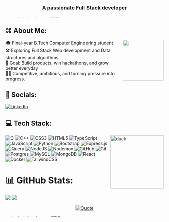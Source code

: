  <h3 align="center">A passionate Full Stack developer</h3>
<a href="https://www.animatedimages.org/cat-lines-562.htm">
 <img src="https://www.animatedimages.org/data/media/562/animated-line-image-0311.gif" border="0" alt="animated-line-image-0311" width="100%" 
       height="5"/>
</a>



<br>

<h2>⌘ About Me:</h2>
 <img src = "https://media3.giphy.com/media/v1.Y2lkPTc5MGI3NjExeWdudHU5M3JxZG1xZzk1dHNtYjhmZTZmOWlxZDMxOWdocnR6M2V2MCZlcD12MV9pbnRlcm5hbF9naWZfYnlfaWQmY3Q9Zw/78XCFBGOlS6keY1Bil/giphy.gif" align = "right" width = "130">

 
 🎓 Final-year B.Tech Computer Engineering student <br> 
 🛠️ Exploring Full Stack Web development and Data structures and algorithms<br>
 🎯 Goal: Build products, win hackathons, and grow better everyday<br> 
 💪🏼 Competitive, ambitious, and turning pressure into progress.





## 🔗 Socials:
[![LinkedIn](https://img.shields.io/badge/LinkedIn-%230077B5.svg?logo=linkedin&logoColor=white)]([(https://www.linkedin.com/in/anugrah-shibu-5a415a256/)]) 

## 💻 Tech Stack:
<img src="https://github.com/user-attachments/assets/9b3208b2-4ad4-4535-89a2-3a286a3691be"
     alt="duck" 
     width="170" 
     align="right" />
![C](https://img.shields.io/badge/c-%2300599C.svg?style=for-the-badge&logo=c&logoColor=white) ![C++](https://img.shields.io/badge/c++-%2300599C.svg?style=for-the-badge&logo=c%2B%2B&logoColor=white) ![CSS3](https://img.shields.io/badge/css3-%231572B6.svg?style=for-the-badge&logo=css3&logoColor=white) ![HTML5](https://img.shields.io/badge/html5-%23E34F26.svg?style=for-the-badge&logo=html5&logoColor=white) ![TypeScript](https://img.shields.io/badge/typescript-%23007ACC.svg?style=for-the-badge&logo=typescript&logoColor=white) ![JavaScript](https://img.shields.io/badge/javascript-%23323330.svg?style=for-the-badge&logo=javascript&logoColor=%23F7DF1E) ![Python](https://img.shields.io/badge/python-3670A0?style=for-the-badge&logo=python&logoColor=ffdd54) ![Bootstrap](https://img.shields.io/badge/bootstrap-%238511FA.svg?style=for-the-badge&logo=bootstrap&logoColor=white) ![Express.js](https://img.shields.io/badge/express.js-%23404d59.svg?style=for-the-badge&logo=express&logoColor=%2361DAFB) ![jQuery](https://img.shields.io/badge/jquery-%230769AD.svg?style=for-the-badge&logo=jquery&logoColor=white) ![NodeJS](https://img.shields.io/badge/node.js-6DA55F?style=for-the-badge&logo=node.js&logoColor=white) ![Nodemon](https://img.shields.io/badge/NODEMON-%23323330.svg?style=for-the-badge&logo=nodemon&logoColor=%BBDEAD) ![GitHub](https://img.shields.io/badge/github-%23121011.svg?style=for-the-badge&logo=github&logoColor=white) ![Git](https://img.shields.io/badge/git-%23F05033.svg?style=for-the-badge&logo=git&logoColor=white) ![Postgres](https://img.shields.io/badge/postgres-%23316192.svg?style=for-the-badge&logo=postgresql&logoColor=white) 
![MySQL](https://img.shields.io/badge/mysql-4479A1.svg?style=for-the-badge&logo=mysql&logoColor=white) ![MongoDB](https://img.shields.io/badge/MongoDB-%234ea94b.svg?style=for-the-badge&logo=mongodb&logoColor=white) ![React](https://img.shields.io/badge/react-%2320232a.svg?style=for-the-badge&logo=react&logoColor=%2361DAFB) ![Docker](https://img.shields.io/badge/docker-%230db7ed.svg?style=for-the-badge&logo=docker&logoColor=white) ![TailwindCSS](https://img.shields.io/badge/tailwindcss-%2338B2AC.svg?style=for-the-badge&logo=tailwind-css&logoColor=white)
# 📊 GitHub Stats:
![](https://github-readme-stats.vercel.app/api?username=anugraw&theme=dark&hide_border=true&include_all_commits=false&count_private=false) 
![](https://nirzak-streak-stats.vercel.app/?user=anugraw&theme=dark&hide_border=true)</br>

<p align="center">
  <a href="https://example.com">
    <img src="https://quotes-github-readme.vercel.app/api?type=horizontal&theme=merko" alt="Quote"/>
  </a>
</p>
<a href="https://www.animatedimages.org/cat-lines-562.htm">
  
<img src="https://www.animatedimages.org/data/media/562/animated-line-image-0152.gif" border="0" alt="animated-line-image-0152" width="100%" 
       height="5"  />
</a>

